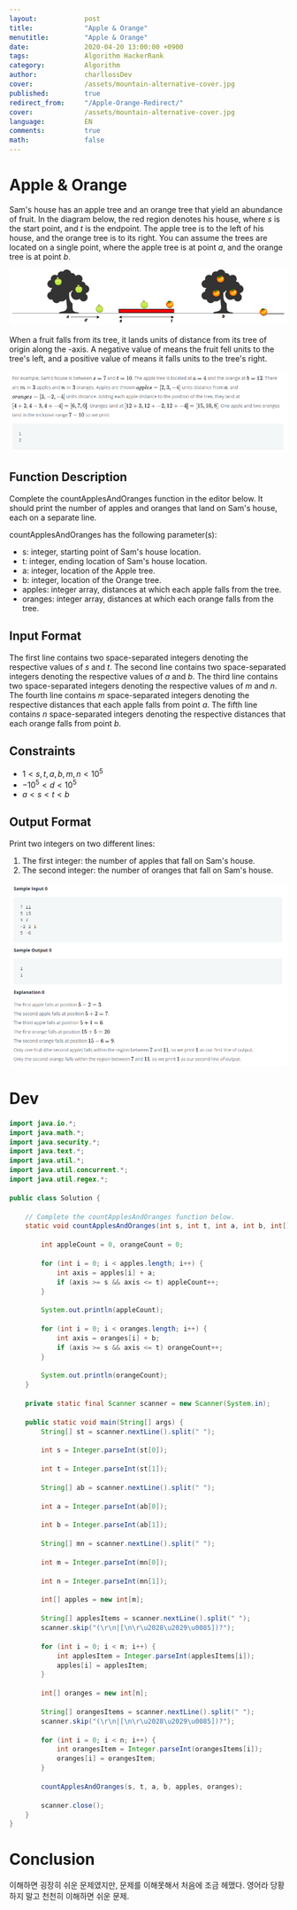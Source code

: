 ```yaml
---
layout:            post
title:             "Apple & Orange"
menutitle:         "Apple & Orange"
date:              2020-04-20 13:00:00 +0900
tags:              Algorithm HackerRank
category:          Algorithm
author:            charllossDev
cover:             /assets/mountain-alternative-cover.jpg
published:         true
redirect_from:     "/Apple-Orange-Redirect/"
cover:             /assets/mountain-alternative-cover.jpg
language:          EN
comments:          true
math:			   false
---
```


# Apple & Orange

Sam's house has an apple tree and an orange tree that yield an abundance of fruit. In the diagram below, the red region denotes his house, where $s$ is the start point, and $t$ is the endpoint. The apple tree is to the left of his house, and the orange tree is to its right. You can assume the trees are located on a single point, where the apple tree is at point $a$, and the orange tree is at point $b$.


![](./assets/2020-40-20-apple-and-orange-f6ea662f.png)

When a fruit falls from its tree, it lands  units of distance from its tree of origin along the -axis. A negative value of  means the fruit fell  units to the tree's left, and a positive value of  means it falls  units to the tree's right.

![](./assets/2020-40-20-apple-and-orange-f8419b05.png)


## Function Description

Complete the countApplesAndOranges function in the editor below. It should print the number of apples and oranges that land on Sam's house, each on a separate line.

countApplesAndOranges has the following parameter(s):

* s: integer, starting point of Sam's house location.
* t: integer, ending location of Sam's house location.
* a: integer, location of the Apple tree.
* b: integer, location of the Orange tree.
* apples: integer array, distances at which each apple falls from the tree.
* oranges: integer array, distances at which each orange falls from the tree.

## Input Format

The first line contains two space-separated integers denoting the respective values of $s$ and $t$.
The second line contains two space-separated integers denoting the respective values of $a$ and $b$.
The third line contains two space-separated integers denoting the respective values of $m$ and $n$.
The fourth line contains $m$ space-separated integers denoting the respective distances that each apple falls from point $a$.
The fifth line contains $n$ space-separated integers denoting the respective distances that each orange falls from point $b$.

## Constraints

* $1 < s,t,a,b,m,n < 10^5$
* $-10^5 < d < 10^5$
* $a < s < t < b$

## Output Format

Print two integers on two different lines:

1. The first integer: the number of apples that fall on Sam's house.
2. The second integer: the number of oranges that fall on Sam's house.

![](./assets/2020-40-20-apple-and-orange-e36e905c.png)

# Dev
```java
import java.io.*;
import java.math.*;
import java.security.*;
import java.text.*;
import java.util.*;
import java.util.concurrent.*;
import java.util.regex.*;

public class Solution {

    // Complete the countApplesAndOranges function below.
    static void countApplesAndOranges(int s, int t, int a, int b, int[] apples, int[] oranges) {

        int appleCount = 0, orangeCount = 0;

        for (int i = 0; i < apples.length; i++) {
            int axis = apples[i] + a;
            if (axis >= s && axis <= t) appleCount++;
        }

        System.out.println(appleCount);

        for (int i = 0; i < oranges.length; i++) {
            int axis = oranges[i] + b;
            if (axis >= s && axis <= t) orangeCount++;
        }

        System.out.println(orangeCount);
    }

    private static final Scanner scanner = new Scanner(System.in);

    public static void main(String[] args) {
        String[] st = scanner.nextLine().split(" ");

        int s = Integer.parseInt(st[0]);

        int t = Integer.parseInt(st[1]);

        String[] ab = scanner.nextLine().split(" ");

        int a = Integer.parseInt(ab[0]);

        int b = Integer.parseInt(ab[1]);

        String[] mn = scanner.nextLine().split(" ");

        int m = Integer.parseInt(mn[0]);

        int n = Integer.parseInt(mn[1]);

        int[] apples = new int[m];

        String[] applesItems = scanner.nextLine().split(" ");
        scanner.skip("(\r\n|[\n\r\u2028\u2029\u0085])?");

        for (int i = 0; i < m; i++) {
            int applesItem = Integer.parseInt(applesItems[i]);
            apples[i] = applesItem;
        }

        int[] oranges = new int[n];

        String[] orangesItems = scanner.nextLine().split(" ");
        scanner.skip("(\r\n|[\n\r\u2028\u2029\u0085])?");

        for (int i = 0; i < n; i++) {
            int orangesItem = Integer.parseInt(orangesItems[i]);
            oranges[i] = orangesItem;
        }

        countApplesAndOranges(s, t, a, b, apples, oranges);

        scanner.close();
    }
}
```

# Conclusion

이해하면 굉장히 쉬운 문제였지만, 문제를 이해못해서 처음에 조금 헤맸다.
영어라 당황하지 말고 천천히 이해하면 쉬운 문제.
